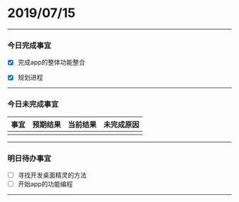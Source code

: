 # 2019/07/15

 -------

 ### 今日完成事宜
- [x]  完成app的整体功能整合
- [x]  规划进程


 -----
### 今日未完成事宜


 | 事宜     |预期结果| 当前结果  | 未完成原因   | 
| --------   | -----:  | -----:  | :----:  |
|    |   |   |   |


 ------
### 明日待办事宜
- [ ] 寻找开发桌面精灵的方法
- [ ] 开始app的功能编程
-------
